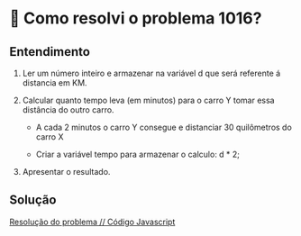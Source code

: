 # 🤔 Como resolvi o problema 1016?

## Entendimento

1. Ler um número inteiro e armazenar na variável d que será referente á distancia em KM.

2. Calcular quanto tempo leva (em minutos) para o carro Y tomar essa distância do outro carro.

    - A cada 2 minutos o carro Y consegue e distanciar 30 quilômetros do carro X

    - Criar a variável tempo para armazenar o calculo: d * 2;

3. Apresentar o resultado.


## Solução

[Resolução do problema // Código Javascript](../../1016.js)